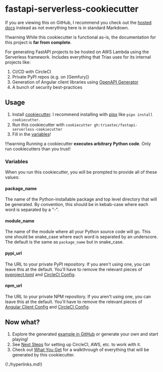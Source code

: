 # fastapi-serverless-cookiecutter
If you are viewing this on GitHub, I recommend you check out the [hosted docs](https://triaxtec.github.io/fastapi-serverless-cookiecutter)
 instead as not everything here is in standard Markdown.
 
!!!warning
    While this cookiecutter is functional as-is, the documentation for this project is **far from complete**.

For generating FastAPI projects to be hosted on AWS Lambda using the Serverless framework. Includes everything that Triax 
uses for its internal projects like:

1. CI/CD with CircleCI
1. Private PyPI repos (e.g. on [Gemfury])
1. Generation of Angular client libraries using [OpenAPI Generator]
1. A bunch of security best-practices

## Usage
1. Install [cookiecutter]. I recommend installing with [pipx] like `pipx install cookiecutter`.
1. Run this cookiecutter with `cookiecutter gh:triaxtec/fastapi-serverless-cookiecutter`
1. Fill in the [variables](#variables)!

!!!warning 
    Running a cookiecutter **executes arbitrary Python code**. Only run cookiecutters than you trust!

### Variables
When you run this cookiecutter, you will be prompted to provide all of these values:
#### package_name
The name of the Python-installable package and top level directory that will be generated. By convention, this should be
 in kebab-case where each word is separated by a "-".
#### module_name
The name of the module where all your Python source code will go. This one should be snake_case 
 where each word is separated by an underscore. The default is the same as `package_name` but in snake_case.
#### pypi_url
The URL to your private PyPI repository. If you aren't using one, you can leave this at the default. You'll have to 
 remove the relevant pieces of [pyproject.toml](what_you_get/pyproject/private_pypi.md) and 
 [CircleCI Config](what_you_get/circleci.md).
#### npm_url
The URL to your private NPM repository. If you aren't using one, you can leave this at the default. You'll have to remove 
the relevant pieces of [Angular Client Config](what_you_get/generator_config.md) and 
[CircleCI Config](what_you_get/circleci.md).

## Now what?
1. Explore the generated [example in GitHub] or generate your own and start playing!
1. See [Next Steps](next_steps.md) for setting up CircleCI, AWS, etc. to work with it.
1. Check out [What You Get](what_you_get/top_level.md) for a walkthrough of everything that will be generated by this cookiecutter.


[cookiecutter]: https://cookiecutter.readthedocs.io/
[pipx]: https://pipxproject.github.io/pipx/
[OpenAPI Generator]: https://openapi-generator.tech/
[example in GitHub]: https://github.com/triaxtec/fastapi-serverless-cookiecutter/example
{!./hyperlinks.md!}
